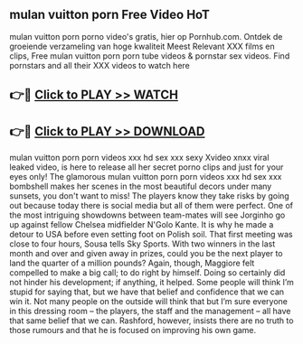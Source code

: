 ## mulan vuitton porn Free Video HoT 

mulan vuitton porn porno video's gratis, hier op Pornhub.com. Ontdek de groeiende verzameling van hoge kwaliteit Meest Relevant XXX films en clips,
Free mulan vuitton porn porn tube videos & pornstar sex videos. Find pornstars and all their XXX videos to watch here


## 👉🔴 [Click to PLAY >> WATCH](http://us.freeplayer.one?title=mulan_vuitton_porn&ref=16D)

## 👉🔴 [Click to PLAY >> DOWNLOAD](http://us.freeplayer.one?title=mulan_vuitton_porn&ref=16D)


mulan vuitton porn porn videos xxx hd sex xxx sexy Xvideo xnxx viral leaked video, is here to release all her secret porno clips and just for your eyes only! The glamorous mulan vuitton porn porn videos xxx hd sex xxx bombshell makes her scenes in the most beautiful decors under many sunsets, you don't want to miss! The players know they take risks by going out because today there is social media but all of them were perfect. One of the most intriguing showdowns between team-mates will see Jorginho go up against fellow Chelsea midfielder N'Golo Kante. It is why he made a detour to USA before even setting foot on Polish soil. That first meeting was close to four hours, Sousa tells Sky Sports. With two winners in the last month and over and given away in prizes, could you be the next player to land the quarter of a million pounds? Again, though, Maggiore felt compelled to make a big call; to do right by himself. Doing so certainly did not hinder his development; if anything, it helped. Some people will think I’m stupid for saying that, but we have that belief and confidence that we can win it. Not many people on the outside will think that but I’m sure everyone in this dressing room – the players, the staff and the management – all have that same belief that we can. Rashford, however, insists there are no truth to those rumours and that he is focused on improving his own game.